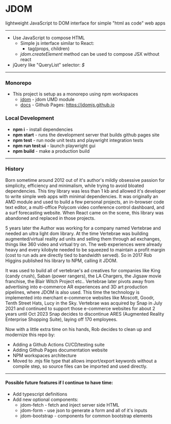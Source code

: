 # JDOM <!-- [![Playwright](https://github.com/jdomjs/jdom/actions/workflows/playwright.yml/badge.svg)](https://github.com/jdomjs/jdom/actions/workflows/playwright.yml) -->

lightweight JavaScript to DOM interface for simple "html as code" web apps

---

-   Use JavaScript to compose HTML
    -   Simple js interface similar to React:
        -   tag(props, children)
    -   _jdom.createElement_ method can be used to compose JSX without react
-   jQuery like "QueryList" selector: _$_

---

### Monorepo

-   This project is setup as a monorepo using npm workspaces
    -   [jdom](https://github.com/jdomjs/jdom/tree/main/workspaces/jdom/README.md) -
        jdom UMD module
    -   [docs](https://github.com/jdomjs/jdom/tree/main/workspaces/docs/README.md) -
        Github Pages: https://jdomjs.github.io

### Local Development

-   **npm i** - install dependencies
-   **npm start** - runs the development server that builds github pages site
-   **npm test** - run node unit tests and playwright integration tests
-   **npm run test:ui** - launch playwright gui
-   **npm build** - make a production build

---

### History

Born sometime around 2012 out of it's author's mildly obsessive passion for
simplicity, efficiency and minimalism, while trying to avoid bloated
dependencies. This tiny library was less than 1 kb and allowed it's developer to
write simple web apps with minimal dependencies. It was originally an AMD module
and used to build a few personal projects, an in-browser code text editor, a
multi-office Polycom video conference control dashboard, and a surf forecasting
website. When React came on the scene, this library was abandoned and replaced
in those projects.

5 years later the Author was working for a company named Vertebrae and needed an
ultra light dom library. At the time Vertebrae was building augmented/virtual
reality ad units and selling them through ad exchanges, things like 360 video
and virtual try on. The web experiences were already heavy and every kilobyte
needed to be squeezed to maintain a profit margin (cost to run ads are directly
tied to bandwidth served). So in 2017 Rob Higgins published his library to NPM,
calling it JDOM.

It was used to build all of vertebrae's ad creatives for companies like King
(candy crush), Saban (power rangers), the LA Chargers, the Jigsaw movie
franchise, the Blair Witch Project etc.. Vertebrae later pivots away from
advertising into e-commerce AR experiences and 3D art production pipelines,
where JDOM is also used. This time the technology is implemented into merchant
e-commerce websites like Moscott, Goodr, Tenth Street Hats, Lucy in the Sky.
Vertebrae was acquired by Snap in July 2021 and continued to support those
e-commerce websites for about 2 years until Oct 2023 Snap decides to discontinue
ARES (Augmented Reality Enterprise Shopping Suite), laying off 170 employees.

Now with a little extra time on his hands, Rob decides to clean up and modernize
this repo by:

-   Adding a Github Actions CI/CD/testing suite
-   Adding Github Pages documentation website
-   NPM workspaces architecture
-   Moved to .mjs file type that allows import/export keywords without a compile
    step, so source files can be imported and used directly.

---

#### Possible future features if I continue to have time:

-   Add typescript definitions
-   Add new optional components:
    -   jdom-fetch - fetch and inject server side HTML
    -   jdom-form - use json to generate a form and all of it's inputs
    -   jdom-bootstrap - components for common bootstrap elements
